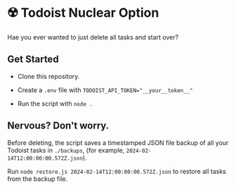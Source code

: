 # ☢️ Todoist Nuclear Option

Hae you ever wanted to just delete all tasks and start over?

## Get Started

- Clone this repository.

- Create a `.env` file with `TODOIST_API_TOKEN="__your__token__"`

- Run the script with `node .`

## Nervous? Don't worry.

Before deleting, the script saves a timestamped JSON file backup of all your Todoist tasks in `./backups`, (for example, `2024-02-14T12:00:00:00.572Z.json`).

Run `node restore.js 2024-02-14T12:00:00:00.572Z.json` to restore all tasks from the backup file.
